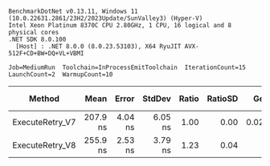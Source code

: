 ```

BenchmarkDotNet v0.13.11, Windows 11 (10.0.22631.2861/23H2/2023Update/SunValley3) (Hyper-V)
Intel Xeon Platinum 8370C CPU 2.80GHz, 1 CPU, 16 logical and 8 physical cores
.NET SDK 8.0.100
  [Host] : .NET 8.0.0 (8.0.23.53103), X64 RyuJIT AVX-512F+CD+BW+DQ+VL+VBMI

Job=MediumRun  Toolchain=InProcessEmitToolchain  IterationCount=15  
LaunchCount=2  WarmupCount=10  

```
| Method          | Mean     | Error   | StdDev  | Ratio | RatioSD | Gen0   | Allocated | Alloc Ratio |
|---------------- |---------:|--------:|--------:|------:|--------:|-------:|----------:|------------:|
| ExecuteRetry_V7 | 207.9 ns | 4.04 ns | 6.05 ns |  1.00 |    0.00 | 0.0219 |     552 B |        1.00 |
| ExecuteRetry_V8 | 255.9 ns | 2.53 ns | 3.79 ns |  1.23 |    0.04 |      - |         - |        0.00 |
